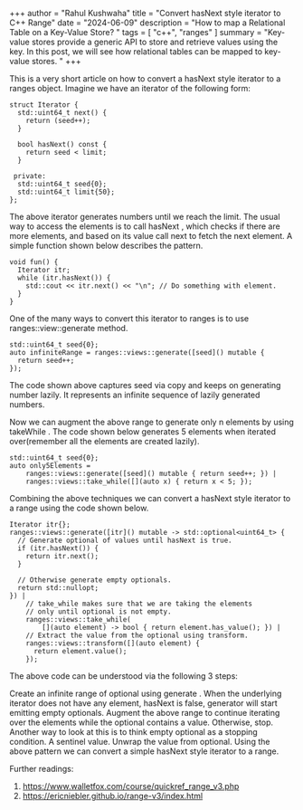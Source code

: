 +++
author = "Rahul Kushwaha"
title = "Convert hasNext style iterator to C++ Range"
date = "2024-06-09"
description = "How to map a Relational Table on a Key-Value Store? "
tags = [
    "c++",
    "ranges"
]
summary = "Key-value stores provide a generic API to store and retrieve values using the key. In this post, we will see how relational tables can be mapped to key-value stores. "
+++

This is a very short article on how to convert a hasNext style iterator to a ranges object. Imagine we have an iterator of the following form:

```
struct Iterator {
  std::uint64_t next() {
    return (seed++);
  }

  bool hasNext() const {
    return seed < limit;
  }

 private:
  std::uint64_t seed{0};
  std::uint64_t limit{50};
};
```

The above iterator generates numbers until we reach the limit. The usual way to access the elements is to call hasNext , which checks if there are more elements, and based on its value call next to fetch the next element. A simple function shown below describes the pattern.

```
void fun() {
  Iterator itr;
  while (itr.hasNext()) {
    std::cout << itr.next() << "\n"; // Do something with element.
  }
}
```


One of the many ways to convert this iterator to ranges is to use ranges::view::generate method.

```
std::uint64_t seed{0};
auto infiniteRange = ranges::views::generate([seed]() mutable {
  return seed++;
});
```
The code shown above captures seed via copy and keeps on generating number lazily. It represents an infinite sequence of lazily generated numbers.

Now we can augment the above range to generate only n elements by using takeWhile . The code shown below generates 5 elements when iterated over(remember all the elements are created lazily).
```
std::uint64_t seed{0};
auto only5Elements =
    ranges::views::generate([seed]() mutable { return seed++; }) |
    ranges::views::take_while([](auto x) { return x < 5; });
```
Combining the above techniques we can convert a hasNext style iterator to a range using the code shown below.

```
Iterator itr{};
ranges::views::generate([itr]() mutable -> std::optional<uint64_t> {
  // Generate optional of values until hasNext is true.
  if (itr.hasNext()) {
    return itr.next();
  }

  // Otherwise generate empty optionals.
  return std::nullopt;
}) |
    // take_while makes sure that we are taking the elements
    // only until optional is not empty.
    ranges::views::take_while(
        [](auto element) -> bool { return element.has_value(); }) |
    // Extract the value from the optional using transform.
    ranges::views::transform([](auto element) {
      return element.value();
    });
```
The above code can be understood via the following 3 steps:

Create an infinite range of optional<element> using generate . When the underlying iterator does not have any element, hasNext is false, generator will start emitting empty optionals.
Augment the above range to continue iterating over the elements while the optional contains a value. Otherwise, stop. Another way to look at this is to think empty optional as a stopping condition. A sentinel value.
Unwrap the value from optional.
Using the above pattern we can convert a simple hasNext style iterator to a range.

Further readings:

1. https://www.walletfox.com/course/quickref_range_v3.php
2. https://ericniebler.github.io/range-v3/index.html
